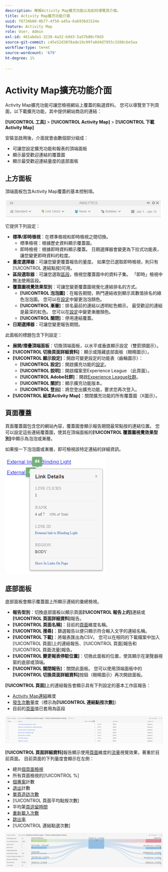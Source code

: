 ```yaml
---
description: 瞭解Activity Map擴充功能以及如何導覽其介面。
title: Activity Map擴充功能介面
uuid: f6734b60-0b77-4f50-a45a-6a6936d1524e
feature: Activity Map
role: User, Admin
exl-id: 461abda1-3238-4a32-b9d3-5a57b00cf0d3
source-git-commit: c45e52d38f8ade19c09fa0d4d7955c3208cbe5aa
workflow-type: tm+mt
source-wordcount: '679'
ht-degree: 1%

---
```


# Activity Map擴充功能介面

Activity Map擴充功能可讓您檢視網站上覆蓋的點選資料。 您可以導覽至下列頁面，以下載擴充功能，其中提供網站商店的連結：

**[!UICONTROL 工具]** > **[!UICONTROL Activity Map]** > **[!UICONTROL 下載Activity Map]**

安裝並啟用後，介面就會由數個部分組成：

* 可讓您設定擴充功能和報表的頂端面板
* 顯示最受歡迎連結的覆蓋圖
* 顯示最受歡迎連結量度的底部面板

## 上方面板

頂端面板包含Activity Map覆蓋的基本控制項。

![覆蓋](../assets/overlay.png)

它提供下列設定：

* **標準/即時檢視**：在標準檢視和即時檢視之間切換。
   * 標準檢視：根據歷史資料顯示覆蓋圖。
   * 即時檢視：根據即時資料顯示覆蓋。 日期選擇器會變更為下拉式功能表，讓您變更即時資料的粒度。
* **量度選擇器**：可讓您變更覆蓋報告的量度。 如果您已選取即時檢視，則只有[!UICONTROL 連結點按]可用。
* **區段選取器**：可讓您選取[區段](/help/components/segmentation/seg-overview.md)，檢視您覆蓋圖中的資料子集。 「即時」檢視中無法使用區段。
* **覆蓋圖視覺效果型別**：可讓您變更覆蓋圖視覺化連結排名的方式。
   * **[!UICONTROL 泡泡圖]**：在報告期間，熱門連結收到顯示其數值排名的綠色泡泡圖。 您可以在[設定](settings.md)中變更泡泡顏色。
   * **[!UICONTROL 漸層]**：排名最前的連結以透明紅色顯示。 最受歡迎的連結是最深的紅色。 您可以在[設定](settings.md)中變更漸層顏色。
   * **[!UICONTROL 關閉]**：停用連結覆蓋。
* **日期選擇器**：可讓您變更報告期間。

此面板的標題包含下列設定：

* **展開/摺疊頂端面板**：切換頂端面板，以水平或垂直顯示設定（雙箭頭圖示）。
* **[!UICONTROL 切換頁面詳細資料]**：顯示或隱藏底部面板（眼睛圖示）。
* **[!UICONTROL 顯示設定]**：開啟可變更設定的功能表（齒輪圖示）：
   * **[!UICONTROL 設定]**：開啟擴充功能的[設定](settings.md)。
   * **[!UICONTROL 說明]**：開啟檔案至Experience League （此頁面）。
   * **[!UICONTROL Adobe社群]**：開啟[Experience League社群](https://experienceleaguecommunities.adobe.com/)。
   * **[!UICONTROL 關於]**：顯示擴充功能版本。
   * **[!UICONTROL 登出]**：將您登出擴充功能，要求您再次登入。
* **[!UICONTROL 結束Activity Map]**：關閉擴充功能的所有覆蓋圖（X圖示）。

## 頁面覆蓋

頁面覆蓋圖包含您的網站內容，覆蓋圖會顯示報告期間最常點按的連結位置。 您可以設定這些連結覆蓋圖，使其在頂端面板的&#x200B;**[!UICONTROL 覆蓋圖視覺效果型別]**&#x200B;中顯示為泡泡或漸層。

如果按一下泡泡圖或漸層，即可檢視該特定連結的詳細資訊。

![連結泡泡](../assets/link-bubble.png)

## 底部面板

底部面板會顯示覆蓋圖上所顯示連結的彙總檢視。

* **報告型別**：切換底部面板以顯示頁面&#x200B;**[!UICONTROL 報告上的]**&#x200B;連結或&#x200B;**[!UICONTROL 頁面詳細資料]**&#x200B;報告。
* **[!UICONTROL 頁面名稱]**：目前的[頁面](/help/components/dimensions/page.md)維度名稱。
* **[!UICONTROL 搜尋]**：篩選報告以便只顯示符合輸入文字的連結名稱。
* **[!UICONTROL 下載]**：將報表匯出為CSV。 您可以在相同的下載檔案中加入[!UICONTROL 頁面]上的連結報告、[!UICONTROL 頁面]報告和[!UICONTROL 頁面流量]報告。
* **[!UICONTROL 變更報表停駐位置]**：切換此面板的位置，使其顯示在瀏覽器視窗的底部或頂端。
* **[!UICONTROL 關閉報告]**：關閉此面板。 您可以使用頂端面板中的&#x200B;**[!UICONTROL 切換頁面詳細資料]**&#x200B;按鈕（眼睛圖示）再次開啟面板。

**[!UICONTROL 頁面]**&#x200B;上的連結報告會顯示具有下列設定的基本工作區報告：

* [Activity Map連結](/help/components/dimensions/activity-map-link.md)維度
* [發生次數](/help/components/metrics/occurrences.md)量度（標示為&#x200B;**[!UICONTROL 連結點按次數]**）
* 目前的[頁面](/help/components/dimensions/page.md)值已套用為區段

![頁面面板上的連結](../assets/links-on-page.png)

**[!UICONTROL 頁面詳細資料]**&#x200B;報告顯示使用[頁面](/help/analyze/analysis-workspace/visualizations/c-flow/flow.md)維度的[流量](/help/components/dimensions/page.md)視覺效果，著重於目前頁面。 目前頁面的下列量度會顯示在左側：

* 總共[個頁面檢視](/help/components/metrics/page-views.md)
* 所有頁面檢視的[!UICONTROL %]
* [個專案](/help/components/metrics/entries.md)計數
* [退出](/help/components/metrics/exits.md)計數
* [單頁造訪次數](/help/components/metrics/single-page-visits.md)
* [!UICONTROL 頁面平均點按次數]
* 平均第[頁逗留時間](/help/components/metrics/time-spent.md)
* [重新載入次數](/help/components/metrics/reloads.md)
* [跳出率](/help/components/metrics/bounce-rate.md)
* [!UICONTROL 連結點選次數]

![頁面細節](../assets/page-details.png)
